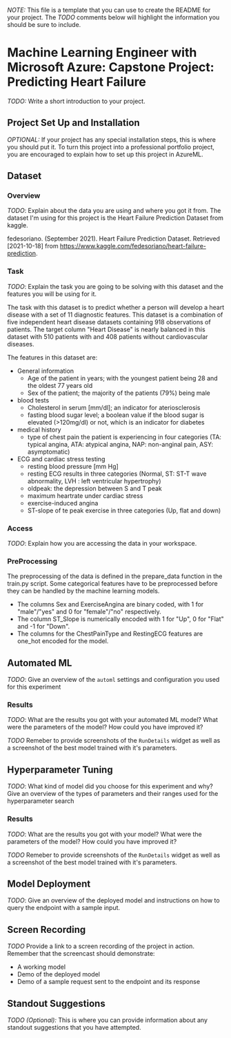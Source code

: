*NOTE:* This file is a template that you can use to create the README for your project. The *TODO* comments below will highlight the information you should be sure to include.

# Machine Learning Engineer with Microsoft Azure: Capstone Project: Predicting Heart Failure

*TODO:* Write a short introduction to your project.

## Project Set Up and Installation
*OPTIONAL:* If your project has any special installation steps, this is where you should put it. To turn this project into a professional portfolio project, you are encouraged to explain how to set up this project in AzureML.

## Dataset

### Overview
*TODO*: Explain about the data you are using and where you got it from.
The dataset I'm using for this project is the Heart Failure Prediction Dataset from kaggle.

fedesoriano. (September 2021). Heart Failure Prediction Dataset. Retrieved [2021-10-18] from https://www.kaggle.com/fedesoriano/heart-failure-prediction.



### Task
*TODO*: Explain the task you are going to be solving with this dataset and the features you will be using for it.

The task with this dataset is to predict whether a person will develop a heart disease with a set of 11 diagnostic features.
This dataset is a combination of five independent heart disease datasets containing 918 observations of patients. The target column "Heart Disease" is nearly balanced in this dataset with 510 patients with and 408 patients without cardiovascular diseases.

The features in this dataset are:
- General information
  - Age of the patient in years; with the youngest patient being 28 and the oldest 77 years old
  - Sex of the patient; the majority of the patients (79%) being male
- blood tests
  - Cholesterol in serum [mm/dl]; an indicator for ateriosclerosis
  - fasting blood sugar level; a boolean value if the blood sugar is elevated (>120mg/dl) or not, which is an indicator for diabetes
- medical history
  - type of chest pain the patient is experiencing in four categories (TA: typical angina, ATA: atypical angina, NAP: non-anginal pain, ASY: asymptomatic)
- ECG and cardiac stress testing
  - resting blood pressure [mm Hg]
  - resting ECG results in three categories (Normal,  ST: ST-T wave abnormality, LVH : left ventricular hypertrophy)
  - oldpeak: the depression between S and T peak
  - maximum heartrate under cardiac stress
  - exercise-induced angina
  - ST-slope of te peak exercise in three categories (Up, flat and down)

### Access
*TODO*: Explain how you are accessing the data in your workspace.

### PreProcessing
The preprocessing of the data is defined in the prepare_data function in the train.py script.
Some categorical features have to be preprocessed before they can be handled by the machine learning models.
- The columns Sex and ExerciseAngina are binary coded, with 1 for "male"/"yes" and 0 for "female"/"no" respectively.
- The column ST_Slope is numerically encoded with 1 for "Up", 0 for "Flat" and -1 for "Down".
- The columns for the ChestPainType and RestingECG features are one_hot encoded for the model.

## Automated ML
*TODO*: Give an overview of the `automl` settings and configuration you used for this experiment

### Results
*TODO*: What are the results you got with your automated ML model? What were the parameters of the model? How could you have improved it?

*TODO* Remeber to provide screenshots of the `RunDetails` widget as well as a screenshot of the best model trained with it's parameters.

## Hyperparameter Tuning
*TODO*: What kind of model did you choose for this experiment and why? Give an overview of the types of parameters and their ranges used for the hyperparameter search


### Results
*TODO*: What are the results you got with your model? What were the parameters of the model? How could you have improved it?

*TODO* Remeber to provide screenshots of the `RunDetails` widget as well as a screenshot of the best model trained with it's parameters.

## Model Deployment
*TODO*: Give an overview of the deployed model and instructions on how to query the endpoint with a sample input.

## Screen Recording
*TODO* Provide a link to a screen recording of the project in action. Remember that the screencast should demonstrate:
- A working model
- Demo of the deployed  model
- Demo of a sample request sent to the endpoint and its response

## Standout Suggestions
*TODO (Optional):* This is where you can provide information about any standout suggestions that you have attempted.
